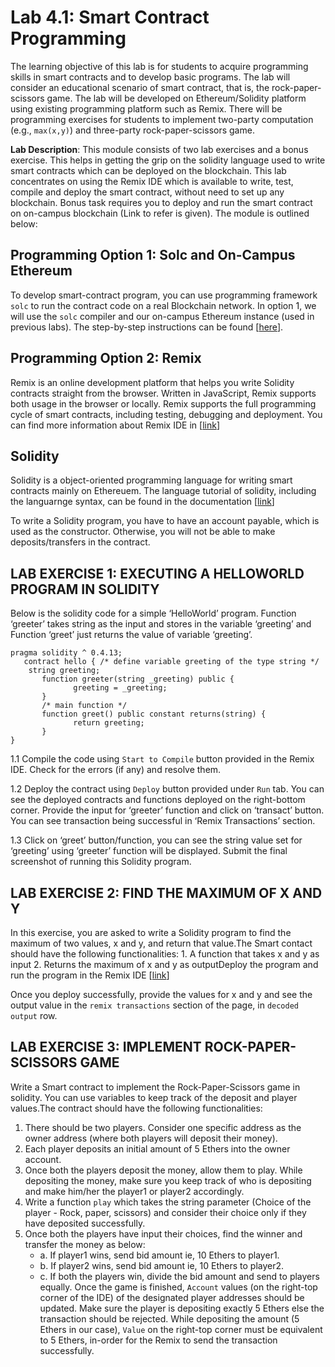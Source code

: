 Lab 4.1: Smart Contract Programming
===

The learning objective of this lab is for students to acquire programming skills in smart contracts and to develop basic programs. The lab will consider an educational scenario of smart contract, that is, the rock-paper-scissors game. The lab will be developed on Ethereum/Solidity platform using existing programming platform such as Remix. There will be programming exercises for students to implement two-party computation (e.g., `max(x,y)`) and three-party rock-paper-scissors game.

**Lab Description**: This module consists of two lab exercises and a bonus exercise. This helps in getting the grip on the solidity language used to write smart contracts which can be deployed on the blockchain. This lab concentrates on using the Remix IDE which is available to write, test, compile and deploy the smart contract, without need to set up any blockchain. Bonus task requires you to deploy and run the smart contract on on-campus blockchain (Link to refer is given). The module is outlined below:


Programming Option 1: Solc and On-Campus Ethereum
---

To develop smart-contract program, you can use programming framework `solc` to run the contract code on a real Blockchain network. In option 1, we will use the `solc` compiler and our on-campus Ethereum instance (used in previous labs). The step-by-step instructions can be found [[here](README_solc.md)].

Programming Option 2: Remix
---

Remix is an online development platform that helps you write Solidity contracts straight from the browser. Written in JavaScript, Remix supports both usage in the browser or locally. Remix supports the full programming cycle of smart contracts, including testing, debugging and deployment. You can find more information about Remix IDE in [[link](https://remix.readthedocs.io/en/latest/)]


Solidity
---

Solidity is a object-oriented programming language for writing smart contracts mainly on Ethereuem. The language tutorial of solidity, including the languarnge syntax, can be found in the documentation [[link](https://solidity.readthedocs.io/en/v0.4.24/introduction-to-smart-contracts.html)]

To write a Solidity program, you have to have an account payable, which is used as the constructor. Otherwise, you will not be able to make deposits/transfers in the contract. 

LAB EXERCISE 1: EXECUTING A HELLOWORLD PROGRAM IN SOLIDITY
---

Below is the solidity code for a simple ‘HelloWorld’ program. Function ‘greeter’ takes string as the input and stores in the variable ‘greeting’ and Function ‘greet’ just returns the value of variable ‘greeting’.

```
pragma solidity ^ 0.4.13;
   contract hello { /* define variable greeting of the type string */  
    string greeting;
       function greeter(string _greeting) public {
              greeting = _greeting;
       } 
       /* main function */
       function greet() public constant returns(string) {
              return greeting;
       }
} 
```


1.1 Compile the code using `Start to Compile` button provided in the Remix IDE. Check for the errors (if any) and resolve them.

1.2 Deploy the contract using `Deploy` button provided under `Run` tab. You can see the deployed contracts and functions deployed on the right-bottom corner. Provide the input for ‘greeter’ function and click on ‘transact’ button. You can see transaction being successful in ‘Remix Transactions’ section. 

1.3 Click on ‘greet’ button/function, you can see the string value set for ‘greeting’ using ‘greeter’ function will be displayed. Submit the final screenshot of running this Solidity program.

LAB EXERCISE 2: FIND THE MAXIMUM OF X AND Y
---
In this exercise, you are asked to write a Solidity program to find the maximum of two values, x and y, and return that value.The Smart contact should have the following functionalities:	1. A function that takes x and y as input	2. Returns the maximum of x and y as outputDeploy the program and run the program in the Remix IDE [[link](https://remix.ethereum.org/)]

Once you deploy successfully, provide the values for x and y and see the output value in the `remix transactions` section of the page, in `decoded output` row.  

LAB EXERCISE 3: IMPLEMENT ROCK-PAPER-SCISSORS GAME
---

Write a Smart contract to implement the Rock-Paper-Scissors game in solidity. You can use variables to keep track of the deposit and player values.The contract should have the following functionalities:

1. There should be two players. Consider one specific address as the owner address (where both players will deposit their money).
2. Each player deposits an initial amount of 5 Ethers into the owner account.
3. Once both the players deposit the money, allow them to play. While depositing the money, make sure you keep track of who is depositing and make him/her the player1 or player2 accordingly.
4. Write a function `play` which takes the string parameter (Choice of the player - Rock, paper, scissors) and consider their choice only if they have deposited successfully.
5. Once both the players have input their choices, find the winner and transfer the money as below:
    - a. If player1 wins, send bid amount ie, 10 Ethers to player1.
    - b. If player2 wins, send bid amount ie, 10 Ethers to player2.
    - c. If both the players win, divide the bid amount and send to players equally. Once the game is finished, `Account` values (on the right-top corner of the IDE) of the designated player addresses should be updated. Make sure the player is depositing exactly 5 Ethers else the transaction should be rejected. While depositing the amount (5 Ethers in our case), `Value` on the right-top corner must be equivalent to 5 Ethers, in-order for the Remix to send the transaction successfully.
